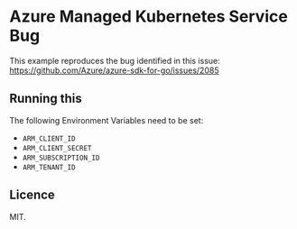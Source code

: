 # Azure Managed Kubernetes Service Bug

This example reproduces the bug identified in this issue: https://github.com/Azure/azure-sdk-for-go/issues/2085

## Running this

The following Environment Variables need to be set:

 - `ARM_CLIENT_ID`
 - `ARM_CLIENT_SECRET`
 - `ARM_SUBSCRIPTION_ID`
 - `ARM_TENANT_ID`

## Licence

MIT.
